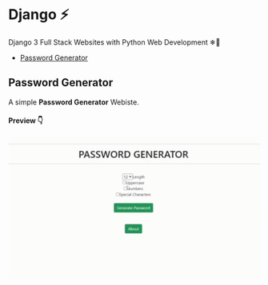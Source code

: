 # Django ⚡
Django 3 Full Stack Websites with Python Web Development ❄🗽

- [Password Generator](#password-generator)

## Password Generator

A simple **Password Generator** Webiste.

#### Preview 👇

<img width="650" src="https://github.com/Ruhul12/Django/blob/main/gif_previews/password_generator.gif">

